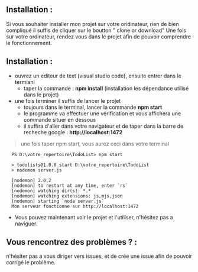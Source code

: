 ## Installation :

Si vous souhaiter installer mon projet sur votre oridinateur, rien de bien compliqué il suffis de cliquer sur le boutton " clone or download"
Une fois sur votre ordinateur, rendez vous dans le projet afin de pouvoir comprendre le fonctionnement.

## Installation : 
- ouvrez un editeur de text (visual studio code), ensuite entrer dans le termianl
    - taper la commande : **npm install** (installation les dépendance utilisé dans le projet)
- une fois terminer il suffis de lancer le projet
  - toujours dans le terminal, lancer la commande **npm start**
  - le programme va effectuer une vérification et vous affichera une commande situer en dessous 
  - il suffira d'aller dans votre navigateur et de taper dans la barre de recheche google : **http://localhost:1472**
  
> une fois taper npm start, vous aurez ceci dans votre terminal
  ```
    PS D:\votre_repertoire\TodoList> npm start

    > todolists@1.0.0 start D:\votre_repertoire\TodoList
    > nodemon server.js

    [nodemon] 2.0.2
    [nodemon] to restart at any time, enter `rs`
    [nodemon] watching dir(s): *.*
    [nodemon] watching extensions: js,mjs,json
    [nodemon] starting `node server.js`
    Mon serveur fonctionne sur http://localhost:1472
  ```
  - Vous pouvez maintenant voir le projet et l'utiliser, n'hésitez pas a naviguer.

## Vous rencontrez des problèmes ? :

n'hésiter pas a vous diriger vers issues, et de crée une issue afin de pouvoir corrigé le problème. 


  